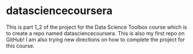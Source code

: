 datasciencecoursera
===================

This is part 1_2 of the project for the Data Science Toolbox course which is to create a repo named datasciencecoursera.  This is also my first repo on GitHub!
I am also trying new directions on how to complete the project for this course.
